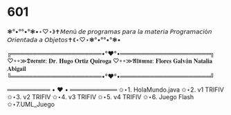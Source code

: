 # 601


❃°•°°•°❃•⋆♡⋆》✝𝘔𝘦𝘯ú 𝘥𝘦 𝘱𝘳𝘰𝘨𝘳𝘢𝘮𝘢𝘴 𝘱𝘢𝘳𝘢 𝘭𝘢 𝘮𝘢𝘵𝘦𝘳𝘪𝘢 𝘗𝘳𝘰𝘨𝘳𝘢𝘮𝘢𝘤𝘪ó𝘯 𝘖𝘳𝘪𝘦𝘯𝘵𝘢𝘥𝘢 𝘢 𝘖𝘣𝘫𝘦𝘵𝘰𝘴✝《⋆♡⋆❃°•°°•°❃•

╔═════════════════════•°♥°•═════════════════════╗
    ♡◦◦≫𝕯𝖔𝖈𝖊𝖓𝖙𝖊: 𝐃𝐫. 𝐇𝐮𝐠𝐨 𝐎𝐫𝐭𝐢𝐳 𝐐𝐮𝐢𝐫𝐨𝐠𝐚
    ♡◦◦≫𝕬𝖑𝖚𝖒𝖓𝖆: 𝐅𝐥𝐨𝐫𝐞𝐬 𝐆𝐚𝐥𝐯á𝐧 𝐍𝐚𝐭𝐚𝐥𝐢𝐚 𝐀𝐛𝐢𝐠𝐚𝐢𝐥
╚═════════════════════•°♥°•═════════════════════╝
	
══════════ • ♥ • ═══════════
✩⋆1. HolaMundo.java
✩⋆2. v1 TRIFIV
✩⋆3. v2 TRIFIV
✩⋆4. v3 TRIFIV
✩⋆5. v4 TRIFIV
✩⋆6. Juego Flash
✩⋆7.UML_Juego